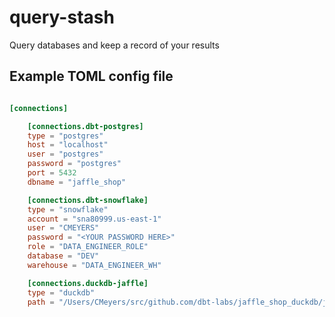 # query-stash

Query databases and keep a record of your results

## Example TOML config file

```toml

[connections]

    [connections.dbt-postgres]
    type = "postgres"
    host = "localhost"
    user = "postgres"
    password = "postgres"
    port = 5432
    dbname = "jaffle_shop"

    [connections.dbt-snowflake]
    type = "snowflake"
    account = "sna80999.us-east-1"
    user = "CMEYERS"
    password = "<YOUR PASSWORD HERE>"
    role = "DATA_ENGINEER_ROLE"
    database = "DEV"
    warehouse = "DATA_ENGINEER_WH"

    [connections.duckdb-jaffle]
    type = "duckdb"
    path = "/Users/CMeyers/src/github.com/dbt-labs/jaffle_shop_duckdb/jaffle_shop.duckdb"
```
